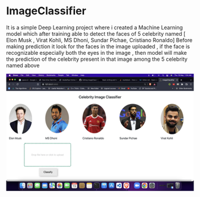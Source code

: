 # ImageClassifier
It is a simple Deep Learning project where i created a Machine Learning model which after training able to detect the faces of 5 celebrity named [ Elon Musk , Virat Kohli, MS Dhoni, Sundar Pichae, Cristiano Ronaldo]
Before making prediction it look for the faces in the image uploaded , if the face is recognizable especially both the eyes in the image , then model will make the prediction of the celebrity present in that image among the 5 celebrity named above

![UI](UI.png)
